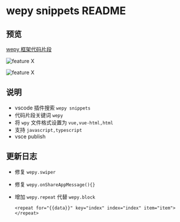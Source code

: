 # wepy snippets README

## 预览

[wepy 框架代码片段](https://github.com/wleven/wepy-snippets)

![feature X](https://raw.githubusercontent.com/wleven/wepy-snippets/master/images/1.png)

![feature X](https://raw.githubusercontent.com/wleven/wepy-snippets/master/images/2.png)

## 说明

* vscode 插件搜索 `wepy snippets`
* 代码片段关键词 `wepy`
* 将 `wpy` 文件格式设置为 `vue,vue-html,html`
* 支持 `javascript,typescript`
* vsce publish


## 更新日志

* 修复 `wepy.swiper`
* 修复 `wepy.onShareAppMessage(){}`
* 增加 `wepy.repeat` 代替 `wepy.block`

  ```
  <repeat for="{{data}}" key="index" index="index" item="item">
  </repeat>
  ```
